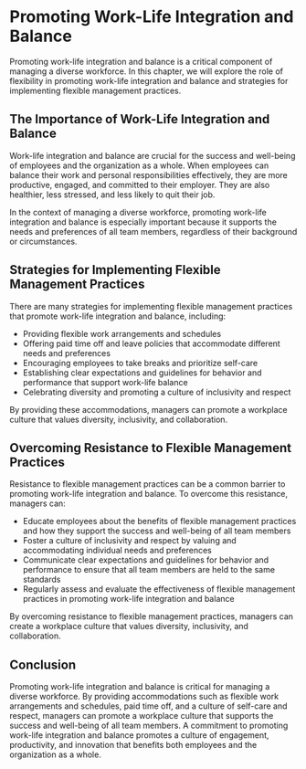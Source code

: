 # Promoting Work-Life Integration and Balance

Promoting work-life integration and balance is a critical component of managing a diverse workforce. In this chapter, we will explore the role of flexibility in promoting work-life integration and balance and strategies for implementing flexible management practices.

The Importance of Work-Life Integration and Balance
---------------------------------------------------

Work-life integration and balance are crucial for the success and well-being of employees and the organization as a whole. When employees can balance their work and personal responsibilities effectively, they are more productive, engaged, and committed to their employer. They are also healthier, less stressed, and less likely to quit their job.

In the context of managing a diverse workforce, promoting work-life integration and balance is especially important because it supports the needs and preferences of all team members, regardless of their background or circumstances.

Strategies for Implementing Flexible Management Practices
---------------------------------------------------------

There are many strategies for implementing flexible management practices that promote work-life integration and balance, including:

* Providing flexible work arrangements and schedules
* Offering paid time off and leave policies that accommodate different needs and preferences
* Encouraging employees to take breaks and prioritize self-care
* Establishing clear expectations and guidelines for behavior and performance that support work-life balance
* Celebrating diversity and promoting a culture of inclusivity and respect

By providing these accommodations, managers can promote a workplace culture that values diversity, inclusivity, and collaboration.

Overcoming Resistance to Flexible Management Practices
------------------------------------------------------

Resistance to flexible management practices can be a common barrier to promoting work-life integration and balance. To overcome this resistance, managers can:

* Educate employees about the benefits of flexible management practices and how they support the success and well-being of all team members
* Foster a culture of inclusivity and respect by valuing and accommodating individual needs and preferences
* Communicate clear expectations and guidelines for behavior and performance to ensure that all team members are held to the same standards
* Regularly assess and evaluate the effectiveness of flexible management practices in promoting work-life integration and balance

By overcoming resistance to flexible management practices, managers can create a workplace culture that values diversity, inclusivity, and collaboration.

Conclusion
----------

Promoting work-life integration and balance is critical for managing a diverse workforce. By providing accommodations such as flexible work arrangements and schedules, paid time off, and a culture of self-care and respect, managers can promote a workplace culture that supports the success and well-being of all team members. A commitment to promoting work-life integration and balance promotes a culture of engagement, productivity, and innovation that benefits both employees and the organization as a whole.
